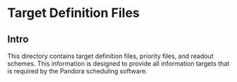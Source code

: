 # Target Definition Files

## Intro

This directory contains target definition files, priority files, and readout schemes. This information is designed to provide all information targets that is required by the Pandora scheduling software.

<!-- ## Target categories

There are numerous target categories that are included as directories here. The intention is that  -->
